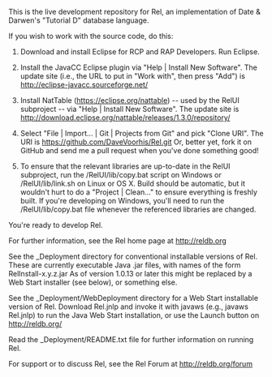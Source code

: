 This is the live development repository for Rel, an implementation of Date & Darwen's "Tutorial D" database language.

If you wish to work with the source code, do this:

1. Download and install Eclipse for RCP and RAP Developers.  Run Eclipse.

2. Install the JavaCC Eclipse plugin via "Help | Install New Software".  The update site (i.e., the URL to put in "Work with", then press "Add") is http://eclipse-javacc.sourceforge.net/

3. Install NatTable (https://eclipse.org/nattable) -- used by the RelUI subproject -- via "Help | Install New Software".  The update site is http://download.eclipse.org/nattable/releases/1.3.0/repository/

4. Select "File | Import... | Git | Projects from Git" and pick "Clone URI".  The URI is https://github.com/DaveVoorhis/Rel.git  Or, better yet, fork it on GitHub and send me a pull request when you've done something good!

5. To ensure that the relevant libraries are up-to-date in the RelUI subproject, run the /RelUI/lib/copy.bat script on Windows or /RelUI/lib/link.sh on Linux or OS X.  Build should be automatic, but it wouldn't hurt to do a "Project | Clean..." to ensure everything is freshly built.  If you're developing on Windows, you'll need to run the /RelUI/lib/copy.bat file whenever the referenced libraries are changed.

You're ready to develop Rel.

For further information, see the Rel home page at http://reldb.org

See the _Deployment directory for conventional installable versions of Rel.  These are currently executable Java .jar files, with names of the form RelInstall-x.y.z.jar  As of version 1.0.13 or later this might be replaced by a Web Start installer (see below), or something else.

See the _Deployment/WebDeployment directory for a Web Start installable version of Rel.  Download Rel.jnlp and invoke it with
javaws (e.g., javaws Rel.jnlp) to run the Java Web Start installation, or use the Launch button on http://reldb.org/

Read the _Deployment/README.txt file for further information on running Rel.

For support or to discuss Rel, see the Rel Forum at http://reldb.org/forum
